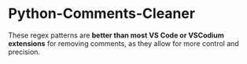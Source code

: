 # Python-Comments-Cleaner
These regex patterns are **better than most VS Code or VSCodium extensions** for removing comments, as they allow for more control and precision.
